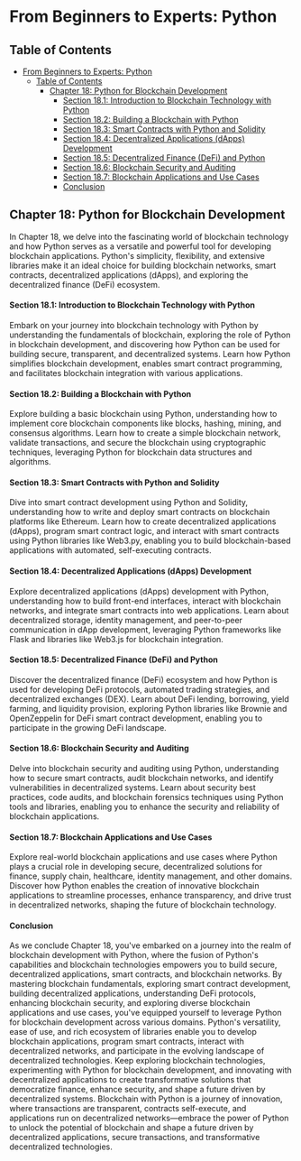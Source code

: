 # From Beginners to Experts: Python

## Table of Contents

- [From Beginners to Experts: Python](#from-beginners-to-experts-python)
  - [Table of Contents](#table-of-contents)
    - [Chapter 18: Python for Blockchain Development](#chapter-18-python-for-blockchain-development)
      - [Section 18.1: Introduction to Blockchain Technology with Python](#section-181-introduction-to-blockchain-technology-with-python)
      - [Section 18.2: Building a Blockchain with Python](#section-182-building-a-blockchain-with-python)
      - [Section 18.3: Smart Contracts with Python and Solidity](#section-183-smart-contracts-with-python-and-solidity)
      - [Section 18.4: Decentralized Applications (dApps) Development](#section-184-decentralized-applications-dapps-development)
      - [Section 18.5: Decentralized Finance (DeFi) and Python](#section-185-decentralized-finance-defi-and-python)
      - [Section 18.6: Blockchain Security and Auditing](#section-186-blockchain-security-and-auditing)
      - [Section 18.7: Blockchain Applications and Use Cases](#section-187-blockchain-applications-and-use-cases)
      - [Conclusion](#conclusion)

## Chapter 18: Python for Blockchain Development

In Chapter 18, we delve into the fascinating world of blockchain technology and how Python serves as a versatile and powerful tool for developing blockchain applications. Python's simplicity, flexibility, and extensive libraries make it an ideal choice for building blockchain networks, smart contracts, decentralized applications (dApps), and exploring the decentralized finance (DeFi) ecosystem.

#### Section 18.1: Introduction to Blockchain Technology with Python

Embark on your journey into blockchain technology with Python by understanding the fundamentals of blockchain, exploring the role of Python in blockchain development, and discovering how Python can be used for building secure, transparent, and decentralized systems. Learn how Python simplifies blockchain development, enables smart contract programming, and facilitates blockchain integration with various applications.

#### Section 18.2: Building a Blockchain with Python

Explore building a basic blockchain using Python, understanding how to implement core blockchain components like blocks, hashing, mining, and consensus algorithms. Learn how to create a simple blockchain network, validate transactions, and secure the blockchain using cryptographic techniques, leveraging Python for blockchain data structures and algorithms.

#### Section 18.3: Smart Contracts with Python and Solidity

Dive into smart contract development using Python and Solidity, understanding how to write and deploy smart contracts on blockchain platforms like Ethereum. Learn how to create decentralized applications (dApps), program smart contract logic, and interact with smart contracts using Python libraries like Web3.py, enabling you to build blockchain-based applications with automated, self-executing contracts.

#### Section 18.4: Decentralized Applications (dApps) Development

Explore decentralized applications (dApps) development with Python, understanding how to build front-end interfaces, interact with blockchain networks, and integrate smart contracts into web applications. Learn about decentralized storage, identity management, and peer-to-peer communication in dApp development, leveraging Python frameworks like Flask and libraries like Web3.js for blockchain integration.

#### Section 18.5: Decentralized Finance (DeFi) and Python

Discover the decentralized finance (DeFi) ecosystem and how Python is used for developing DeFi protocols, automated trading strategies, and decentralized exchanges (DEX). Learn about DeFi lending, borrowing, yield farming, and liquidity provision, exploring Python libraries like Brownie and OpenZeppelin for DeFi smart contract development, enabling you to participate in the growing DeFi landscape.

#### Section 18.6: Blockchain Security and Auditing

Delve into blockchain security and auditing using Python, understanding how to secure smart contracts, audit blockchain networks, and identify vulnerabilities in decentralized systems. Learn about security best practices, code audits, and blockchain forensics techniques using Python tools and libraries, enabling you to enhance the security and reliability of blockchain applications.

#### Section 18.7: Blockchain Applications and Use Cases

Explore real-world blockchain applications and use cases where Python plays a crucial role in developing secure, decentralized solutions for finance, supply chain, healthcare, identity management, and other domains. Discover how Python enables the creation of innovative blockchain applications to streamline processes, enhance transparency, and drive trust in decentralized networks, shaping the future of blockchain technology.

#### Conclusion

As we conclude Chapter 18, you've embarked on a journey into the realm of blockchain development with Python, where the fusion of Python's capabilities and blockchain technologies empowers you to build secure, decentralized applications, smart contracts, and blockchain networks. By mastering blockchain fundamentals, exploring smart contract development, building decentralized applications, understanding DeFi protocols, enhancing blockchain security, and exploring diverse blockchain applications and use cases, you've equipped yourself to leverage Python for blockchain development across various domains. Python's versatility, ease of use, and rich ecosystem of libraries enable you to develop blockchain applications, program smart contracts, interact with decentralized networks, and participate in the evolving landscape of decentralized technologies. Keep exploring blockchain technologies, experimenting with Python for blockchain development, and innovating with decentralized applications to create transformative solutions that democratize finance, enhance security, and shape a future driven by decentralized systems. Blockchain with Python is a journey of innovation, where transactions are transparent, contracts self-execute, and applications run on decentralized networks—embrace the power of Python to unlock the potential of blockchain and shape a future driven by decentralized applications, secure transactions, and transformative decentralized technologies.